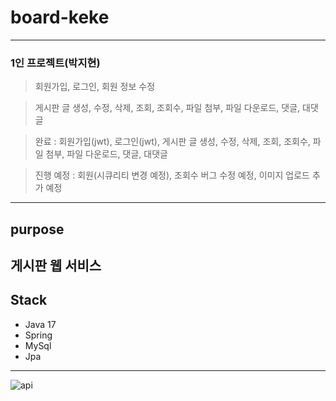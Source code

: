 # board-keke
---
### 1인 프로젝트(박지현)
> 회원가입, 로그인, 회원 정보 수정

> 게시판 글 생성, 수정, 삭제, 조회, 조회수, 파일 첨부, 파일 다운로드, 댓글, 대댓글

> 완료 : 회원가입(jwt), 로그인(jwt), 게시판 글 생성, 수정, 삭제, 조회, 조회수, 파일 첨부, 파일 다운로드, 댓글, 대댓글

> 진행 예정 : 회원(시큐리티 변경 예정), 조회수 버그 수정 예정, 이미지 업로드 추가 예정

---
## purpose
**게시판 웹 서비스**
---
## Stack
- Java 17
- Spring
- MySql
- Jpa

---
![api](https://github.com/jipark96/board-keke/assets/101976260/870ad8a5-cf83-4f9a-8100-841318ca4dd5)

